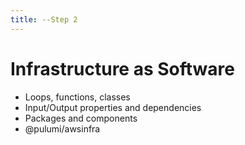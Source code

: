 ```yaml
---
title: --Step 2
---
```


# Infrastructure as Software

* Loops, functions, classes
* Input/Output properties and dependencies
* Packages and components
* @pulumi/awsinfra

